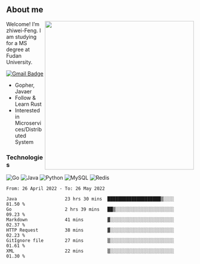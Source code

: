 ## About me

<img align="right" src="https://github-readme-stats-zhiwei-feng.vercel.app/api?username=zhiwei-Feng&show_icons=true" width="400" />

Welcome! I’m zhiwei-Feng. I am studying for a MS degree at Fudan University.  

[![Gmail Badge](https://img.shields.io/badge/-zhiwei.feng1995@gmail.com-c14438?style=flat-square&logo=Gmail&logoColor=white&link=mailto:zhiwei.feng1995@gmail.com)](mailto:zhiwei.feng1995@gmail.com)

- Gopher, Javaer
- Follow & Learn Rust
- Interested in Microservices/Distributed System


### Technologies
![Go](https://img.shields.io/badge/-Go-000000?style=flat-square&logo=go)
![Java](https://img.shields.io/badge/-java-E34A86?style=flat-square&logo=java)
![Python](https://img.shields.io/badge/-Python-black?style=flat-square&logo=Python)
![MySQL](https://img.shields.io/badge/-MySQL-orange?style=flat-square&logo=MySQL)
![Redis](https://img.shields.io/badge/-Redis-black?style=flat-square&logo=Redis)




  
<!--START_SECTION:waka-->

```text
From: 26 April 2022 - To: 26 May 2022

Java                  23 hrs 30 mins  ████████████████████▒░░░░   81.50 %
Go                    2 hrs 39 mins   ██▒░░░░░░░░░░░░░░░░░░░░░░   09.23 %
Markdown              41 mins         ▓░░░░░░░░░░░░░░░░░░░░░░░░   02.37 %
HTTP Request          38 mins         ▓░░░░░░░░░░░░░░░░░░░░░░░░   02.23 %
GitIgnore file        27 mins         ▒░░░░░░░░░░░░░░░░░░░░░░░░   01.61 %
XML                   22 mins         ▒░░░░░░░░░░░░░░░░░░░░░░░░   01.30 %
```

<!--END_SECTION:waka-->
</p>



<!--
[![github stats](https://github-readme-stats.vercel.app/api?username=zhiwei-Feng&theme=tokyonight&show_icons=true)](https://github.com/anuraghazra/github-readme-stats)
-->




<!--
**zhiwei-Feng/zhiwei-Feng** is a ✨ _special_ ✨ repository because its `README.md` (this file) appears on your GitHub profile.

Here are some ideas to get you started:

- 🔭 I’m currently working on ...
- 🌱 I’m currently learning ...
- 👯 I’m looking to collaborate on ...
- 🤔 I’m looking for help with ...
- 💬 Ask me about ...
- 📫 How to reach me: ...
- 😄 Pronouns: ...
- ⚡ Fun fact: ...
-->



